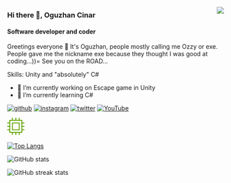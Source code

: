 <a href="https://hits.seeyoufarm.com"><img src="https://hits.seeyoufarm.com/api/count/incr/badge.svg?url=https%3A%2F%2Fgithub.com%2Fgjbae1212%2Fhit-counter&count_bg=%23C83D3D&title_bg=%23BEB316&icon=&icon_color=%23FFFFFF&title=hits&edge_flat=false" align="right"/></a>

<p align="center><img src="https://i.imgur.com/A6bWGFl.gif"∠>

### Hi there 👋, Oguzhan Cinar
#### Software developer and coder
Greetings everyone 👋 It's Oguzhan, people mostly calling me Ozzy or exe. People gave me the nickname exe because they thought I was good at coding...))= See you on the ROAD...

Skills: Unity and "absolutely" C#

- 🔭 I’m currently working on Escape game in Unity 
- 🌱 I’m currently learning C# 


[<img src='https://cdn.jsdelivr.net/npm/simple-icons@3.0.1/icons/github.svg' alt='github' height='40'>](https://github.com/ozzexe)  [<img src='https://cdn.jsdelivr.net/npm/simple-icons@3.0.1/icons/instagram.svg' alt='instagram' height='40'>](https://www.instagram.com/oze.xe/)  [<img src='https://cdn.jsdelivr.net/npm/simple-icons@3.0.1/icons/twitter.svg' alt='twitter' height='40'>](https://twitter.com/ozxxe)  [<img src='https://cdn.jsdelivr.net/npm/simple-icons@3.0.1/icons/youtube.svg' alt='YouTube' height='40'>](https://www.youtube.com/channel/ozexe)  

<a href='https://docs.github.com/en/developers'><img src='https://raw.githubusercontent.com/acervenky/animated-github-badges/master/assets/devbadge.gif' width='40' height='40'></a> 

[![Top Langs](https://github-readme-stats.vercel.app/api/top-langs/?username=ozzexe)](https://github.com/anuraghazra/github-readme-stats)

![GitHub stats](https://github-readme-stats.vercel.app/api?username=ozzexe&show_icons=true)  

![GitHub streak stats](https://streak-stats.demolab.com/?user=ozzexe)  

